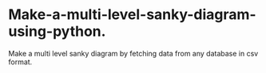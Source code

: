 # Make-a-multi-level-sanky-diagram-using-python.
Make a multi level sanky diagram by fetching data from any database in csv format.
